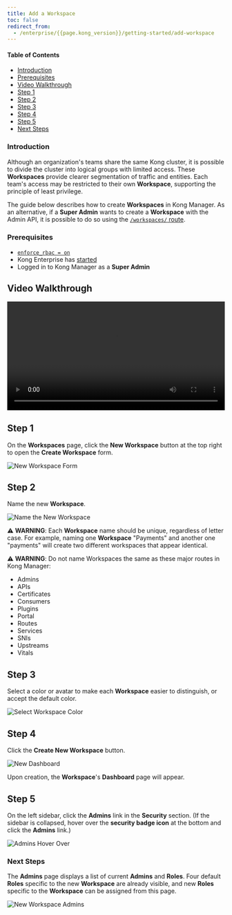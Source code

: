 ```yaml
---
title: Add a Workspace
toc: false
redirect_from:
  - /enterprise/{{page.kong_version}}/getting-started/add-workspace
---
```

#### Table of Contents

- [Introduction](#introduction)
- [Prerequisites](#prerequisites)
- [Video Walkthrough](#video-walkthrough)
- [Step 1](#step-1)
- [Step 2](#step-2)
- [Step 3](#step-3)
- [Step 4](#step-4)
- [Step 5](#step-5)
- [Next Steps](#next-steps)

### Introduction

Although an organization's teams share the same Kong cluster,
it is possible to divide the cluster into logical groups with
limited access. These **Workspaces** provide clearer
segmentation of traffic and entities. Each team's
access may be restricted to their own **Workspace**, supporting
the principle of least privilege.

The guide below describes how to create **Workspaces** in Kong
Manager. As an alternative, if a **Super Admin** wants to create
a **Workspace** with the Admin API, it is possible to do so
using the [`/workspaces/` route](/enterprise/{{page.kong_version}}/admin-api/workspaces/reference/#add-workspace).

### Prerequisites

* [`enforce_rbac = on`](/enterprise/{{page.kong_version}}/property-reference/#enforce_rbac)
* Kong Enterprise has [started](/enterprise/{{page.kong_version}}/start-kong-securely)
* Logged in to Kong Manager as a **Super Admin**

## Video Walkthrough

<video width="100%" autoplay loop controls>
 <source src="https://konghq.com/wp-content/uploads/2019/02/new-workspace-ent-34.mov" type="video/mp4">
 Your browser does not support the video tag.
</video>

## Step 1

On the **Workspaces** page, click the **New Workspace**
button at the top right to open the **Create Workspace** form.

![New Workspace Form](https://konghq.com/wp-content/uploads/2018/11/km-new-workspace.png)

## Step 2

Name the new **Workspace**.

![Name the New Workspace](https://konghq.com/wp-content/uploads/2018/11/km-name-ws.png)

⚠️ **WARNING**: Each **Workspace** name should be unique,
regardless of letter case. For example, naming one
**Workspace** "Payments" and another one "payments" will
create two different workspaces that appear identical.

⚠️ **WARNING**: Do not name Workspaces the same as these major
routes in Kong Manager:

* Admins
* APIs
* Certificates
* Consumers
* Plugins
* Portal
* Routes
* Services
* SNIs
* Upstreams
* Vitals

## Step 3

Select a color or avatar to make each **Workspace** easier
to distinguish, or accept the default color.

![Select Workspace Color](https://konghq.com/wp-content/uploads/2018/11/km-color-ws.png)

## Step 4

Click the **Create New Workspace** button.

![New Dashboard](https://konghq.com/wp-content/uploads/2018/11/km-new-dashboard.png)

Upon creation, the **Workspace**'s **Dashboard** page will
appear.

## Step 5

On the left sidebar, click the **Admins** link in the
**Security** section. (If the sidebar is collapsed, hover over
the **security badge icon** at the bottom and click the
**Admins** link.)

![Admins Hover Over](https://konghq.com/wp-content/uploads/2018/11/admins-section.png)

### Next Steps

The **Admins** page displays a list of current **Admins** and
**Roles**. Four default **Roles** specific to the new
**Workspace** are already visible, and new **Roles** specific
to the **Workspace** can be assigned from this page.

![New Workspace Admins](https://konghq.com/wp-content/uploads/2018/11/km-ws-admins.png)

